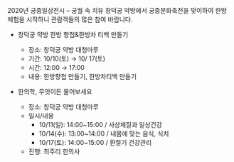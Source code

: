 2020년 궁중일상전시 – 궁궐 속 치유 창덕궁 약방에서 궁중문화축전을 맞이하여 한방 체험을 시작하니 관람객들의 많은 참여 바랍니다.

- 창덕궁 약방 한방 향첩&한방차 티백 만들기
  - 장소: 창덕궁 약방 대청마루
  - 기간: 10/10(토) → 10/ 17(토)
  - 시간: 12:00 → 17:00
  - 내용: 한방향첩 만들기, 한방차티백 만들기

- 한의학, 무엇이든 물어보세요
  - 장소: 창덕궁 약방 대청마루
  - 일시/내용
    - 10/11(일): 14:00~15:00 / 사상체질과 일상건강
    - 10/14(수): 13:00~14:00 / 내몸에 맞는 음식, 식치
    - 10/17(토): 14:00~15:00 / 환절기 건강관리
  - 진행: 최주리 한의사